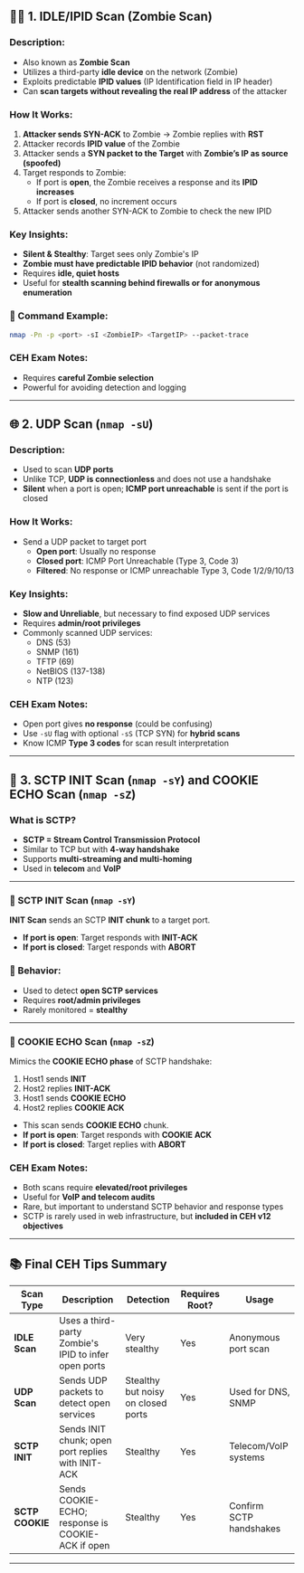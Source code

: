 ## 🧟‍♂️ 1. IDLE/IPID Scan (Zombie Scan)

### Description:
- Also known as **Zombie Scan**
- Utilizes a third-party **idle device** on the network (Zombie)
- Exploits predictable **IPID values** (IP Identification field in IP header)
- Can **scan targets without revealing the real IP address** of the attacker

### How It Works:

1. **Attacker sends SYN-ACK** to Zombie → Zombie replies with **RST**
2. Attacker records **IPID value** of the Zombie
3. Attacker sends a **SYN packet to the Target** with **Zombie’s IP as source (spoofed)**
4. Target responds to Zombie:
   - If port is **open**, the Zombie receives a response and its **IPID increases**
   - If port is **closed**, no increment occurs
5. Attacker sends another SYN-ACK to Zombie to check the new IPID

### Key Insights:
- **Silent & Stealthy**: Target sees only Zombie's IP
- **Zombie must have predictable IPID behavior** (not randomized)
- Requires **idle, quiet hosts**
- Useful for **stealth scanning behind firewalls or for anonymous enumeration**

### 🔧 Command Example:
```bash
nmap -Pn -p <port> -sI <ZombieIP> <TargetIP> --packet-trace
```

### CEH Exam Notes:
- Requires **careful Zombie selection**
- Powerful for avoiding detection and logging

---

## 🌐 2. UDP Scan (`nmap -sU`)

### Description:
- Used to scan **UDP ports**
- Unlike TCP, **UDP is connectionless** and does not use a handshake
- **Silent** when a port is open; **ICMP port unreachable** is sent if the port is closed

### How It Works:

- Send a UDP packet to target port
  - **Open port**: Usually no response
  - **Closed port**: ICMP Port Unreachable (Type 3, Code 3)
  - **Filtered**: No response or ICMP unreachable Type 3, Code 1/2/9/10/13

### Key Insights:
- **Slow and Unreliable**, but necessary to find exposed UDP services
- Requires **admin/root privileges**
- Commonly scanned UDP services:
  - DNS (53)
  - SNMP (161)
  - TFTP (69)
  - NetBIOS (137-138)
  - NTP (123)

### CEH Exam Notes:
- Open port gives **no response** (could be confusing)
- Use `-sU` flag with optional `-sS` (TCP SYN) for **hybrid scans**
- Know ICMP **Type 3 codes** for scan result interpretation

---

## 🔁 3. SCTP INIT Scan (`nmap -sY`) and COOKIE ECHO Scan (`nmap -sZ`)

### What is SCTP?
- **SCTP = Stream Control Transmission Protocol**
- Similar to TCP but with **4-way handshake**
- Supports **multi-streaming and multi-homing**
- Used in **telecom** and **VoIP**

---

### 📩 SCTP INIT Scan (`nmap -sY`)

**INIT Scan** sends an SCTP **INIT chunk** to a target port.

- **If port is open**: Target responds with **INIT-ACK**
- **If port is closed**: Target responds with **ABORT**

### 📌 Behavior:
- Used to detect **open SCTP services**
- Requires **root/admin privileges**
- Rarely monitored = **stealthy**

---

### 🍪 COOKIE ECHO Scan (`nmap -sZ`)

Mimics the **COOKIE ECHO phase** of SCTP handshake:

1. Host1 sends **INIT**
2. Host2 replies **INIT-ACK**
3. Host1 sends **COOKIE ECHO**
4. Host2 replies **COOKIE ACK**

- This scan sends **COOKIE ECHO** chunk.
- **If port is open**: Target responds with **COOKIE ACK**
- **If port is closed**: Target replies with **ABORT**

### CEH Exam Notes:
- Both scans require **elevated/root privileges**
- Useful for **VoIP and telecom audits**
- Rare, but important to understand SCTP behavior and response types
- SCTP is rarely used in web infrastructure, but **included in CEH v12 objectives**

---

## 📚 Final CEH Tips Summary

| Scan Type        | Description | Detection | Requires Root? | Usage |
|------------------|-------------|-----------|----------------|-------|
| **IDLE Scan**    | Uses a third-party Zombie's IPID to infer open ports | Very stealthy | Yes | Anonymous port scan |
| **UDP Scan**     | Sends UDP packets to detect open services | Stealthy but noisy on closed ports | Yes | Used for DNS, SNMP |
| **SCTP INIT**    | Sends INIT chunk; open port replies with INIT-ACK | Stealthy | Yes | Telecom/VoIP systems |
| **SCTP COOKIE**  | Sends COOKIE-ECHO; response is COOKIE-ACK if open | Stealthy | Yes | Confirm SCTP handshakes |

---
